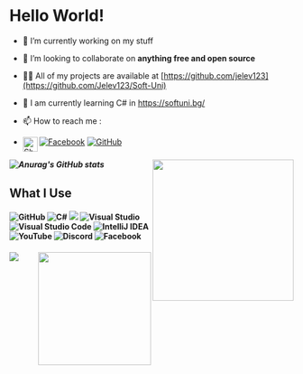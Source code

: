 <h1> Hello World! </h1>    

- 🔭 I’m currently working on my stuff

- 👯 I’m looking to collaborate on **anything free and open source**

- 👨‍💻 All of my projects are available at [https://github.com/jelev123](https://github.com/Jelev123/Soft-Uni)

- 🧠 I am currently learning C# in https://softuni.bg/

- 📫 How to reach me :
-  [![Facebook](https://img.shields.io/badge/Facebook-%231877F2.svg?style)](https://www.facebook.com/julien.jelev.5) [![GitHub](https://img.shields.io/badge/github-%23121011.svg) ](https://github.com/Jelev123)  <a href="mailto:julienjelev2@gmail.com">
    <img align="left" alt="Shubhamdeep Jha | Gmail" width="26px" src="https://github.com/TheDudeThatCode/TheDudeThatCode/blob/master/Assets/Gmail.svg" />
  </a> <h3>

 <h5> <img align="right" src="https://media.giphy.com/media/26AHqZycSplGWWPAI/giphy.gif" width="250" height="250" /> <h5>
   
 ![Anurag's GitHub stats](https://github-readme-stats.vercel.app/api?username=jelev123&show_icons=true&theme=tokyonight)
 
<h2> What I Use </h2> 
  
  <h4> <img alt="GitHub" src="https://img.shields.io/badge/github-%23121011.svg?style=for-the-badge&logo=github&logoColor=white"/> 
 <img alt="C#" src="https://img.shields.io/badge/c%23-%23239120.svg?style=for-the-badge&logo=c-sharp&logoColor=white"/> <img alr="Microsoft" src="https://img.shields.io/badge/Microsoft-0078D4?style=for-the-badge&logo=microsoft&logoColor=white" /> <img alt="Visual Studio" src="https://img.shields.io/badge/VisualStudio-5C2D91.svg?style=for-the-badge&logo=visual-studio&logoColor=white"/> <img alt="Visual Studio Code" src="https://img.shields.io/badge/VisualStudioCode-0078d7.svg?style=for-the-badge&logo=visual-studio-code&logoColor=white"/> <img alt="IntelliJ IDEA" src="https://img.shields.io/badge/IntelliJIDEA-000000.svg?style=for-the-badge&logo=intellij-idea&logoColor=white"/> 
  <img alt="YouTube" src="https://img.shields.io/badge/-%23FF0000.svg?style=for-the-badge&logo=YouTube&logoColor=white"/> 
  <img alt="Discord" src="https://img.shields.io/badge/-%237289DA.svg?style=for-the-badge&logo=discord&logoColor=white"/> 
  <img alt="Facebook" src="https://img.shields.io/badge/Facebook-%231877F2.svg?style=for-the-badge&logo=Facebook&logoColor=white"/> <h4>
   
  <a href="#"><img align="right" src="https://github.com/blackcater/blackcater/raw/main/images/banner.gif" width="200 " height="200" /></a>
   
   
   ![](https://github.com/mscoutermarsh/mscoutermarsh/blob/master/teeter.gif?raw=true)
   
   

 




                                                                                                                          








